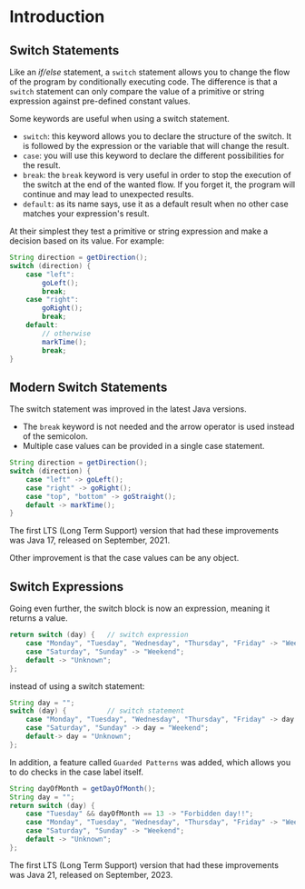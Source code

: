 # Introduction

## Switch Statements

Like an _if/else_ statement, a `switch` statement allows you to change the flow of the program by conditionally executing code.
The difference is that a `switch` statement can only compare the value of a primitive or string expression against pre-defined constant values.

Some keywords are useful when using a switch statement.

- `switch`: this keyword allows you to declare the structure of the switch.
  It is followed by the expression or the variable that will change the result.
- `case`: you will use this keyword to declare the different possibilities for the result.
- `break`: the `break` keyword is very useful in order to stop the execution of the switch at the end of the wanted flow.
  If you forget it, the program will continue and may lead to unexpected results.
- `default`: as its name says, use it as a default result when no other case matches your expression's result.

At their simplest they test a primitive or string expression and make a decision based on its value.
For example:

```java
String direction = getDirection();
switch (direction) {
    case "left":
        goLeft();
        break;
    case "right":
        goRight();
        break;
    default:
        // otherwise
        markTime();
        break;
}
```

## Modern Switch Statements

The switch statement was improved in the latest Java versions. 

- The `break` keyword is not needed and the arrow operator is used instead of the semicolon.
- Multiple case values can be provided in a single case statement.

```java
String direction = getDirection();
switch (direction) {
    case "left" -> goLeft();
    case "right" -> goRight();
    case "top", "bottom" -> goStraight();
    default -> markTime();
}
```

The first LTS (Long Term Support) version that had these improvements was Java 17, released on September, 2021.

Other improvement is that the case values can be any object.

## Switch Expressions

Going even further, the switch block is now an expression, meaning it returns a value.

```java
return switch (day) {   // switch expression
    case "Monday", "Tuesday", "Wednesday", "Thursday", "Friday" -> "Week day";
    case "Saturday", "Sunday" -> "Weekend";
    default -> "Unknown";
};
```

instead of using a switch statement:

```java
String day = "";
switch (day) {          // switch statement
    case "Monday", "Tuesday", "Wednesday", "Thursday", "Friday" -> day = "Week day";
    case "Saturday", "Sunday" -> day = "Weekend";
    default-> day = "Unknown";
};
```

In addition, a feature called `Guarded Patterns` was added, which allows you to do checks in the case label itself.

```java
String dayOfMonth = getDayOfMonth();
String day = "";
return switch (day) {
    case "Tuesday" && dayOfMonth == 13 -> "Forbidden day!!";
    case "Monday", "Tuesday", "Wednesday", "Thursday", "Friday" -> "Week day";
    case "Saturday", "Sunday" -> "Weekend";
    default -> "Unknown";
};
```

The first LTS (Long Term Support) version that had these improvements was Java 21, released on September, 2023.

